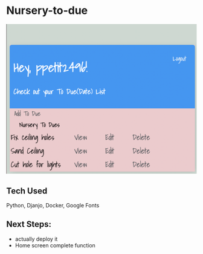 # Nursery-to-due

![Landing](main_app/static/images/readmepic.png)

## Tech Used
Python, Djanjo, Docker, Google Fonts

## Next Steps:
- actually deploy it 
- Home screen complete function 

